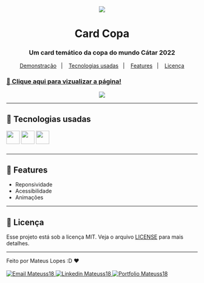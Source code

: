 <div align="center">
  <img src="https://i.imgur.com/0NEokZL.png">
</div>

<h1 align="center">
    Card Copa
</h1>

<h3 align="center">
  Um card temático da copa do mundo Cátar 2022
</h3>

<p align="center">
    <a href="#🔗-clique-aqui-para-vizualizar-a-página!">Demonstração</a>&nbsp;&nbsp;&nbsp;|&nbsp;&nbsp;&nbsp;
    <a href="#🔨-tecnologias-usadas">Tecnologias usadas</a>&nbsp;&nbsp;&nbsp;|&nbsp;&nbsp;&nbsp;
    <a href="#🎯-features">Features</a>&nbsp;&nbsp;&nbsp;|&nbsp;&nbsp;&nbsp;
    <a href="#📝-licença">Licença</a>
</p>

### [🔗 Clique aqui para vizualizar a página!](https://ufos-community.vercel.app)
<div align="center">
  <img src="https://i.imgur.com/fY9CiCT.png">
</div>

>
---

## 🔨 Tecnologias usadas

<div>
<img src="https://img.shields.io/badge/HTML5-E34F26?style=for-the-badge&logo=html5&logoColor=white" height="35" alt="">

<img src="https://img.shields.io/badge/CSS3-1572B6?style=for-the-badge&logo=css3&logoColor=white" height="35" alt="">

<img src="https://img.shields.io/badge/JavaScript-F7DF1E?style=for-the-badge&logo=javascript&logoColor=black" height="35" alt="">
</div>

###

>
---
## 🎯 Features

- Reponsividade
- Acessibilidade
- Animações

---

## 📝 Licença   

Esse projeto está sob a licença MIT. Veja o arquivo [LICENSE](LICENSE) para mais detalhes.

---

Feito por Mateus Lopes :D ❤ <br><br>
<a href="mailto:mateus20.lopes02@gmail.com" target="_blank">
  <img src="https://img.shields.io/badge/Gmail-D14836?style=for-the-badge&logo=gmail&logoColor=white" alt="Email Mateuss18">
</a>
<a href="https://www.linkedin.com/in/mateus--lopes/" target="_blank">
  <img src="https://img.shields.io/badge/LinkedIn-0077B5?style=for-the-badge&logo=linkedin&logoColor=white" alt="Linkedin Mateuss18">
</a>
<a href="https://mateus-lopes-portfolio.netlify.app" target="_blank">
  <img src="https://img.shields.io/badge/-Portfolio-black?logo=flickr&style=for-the-badge" alt="Portfolio Mateuss18">
</a>
